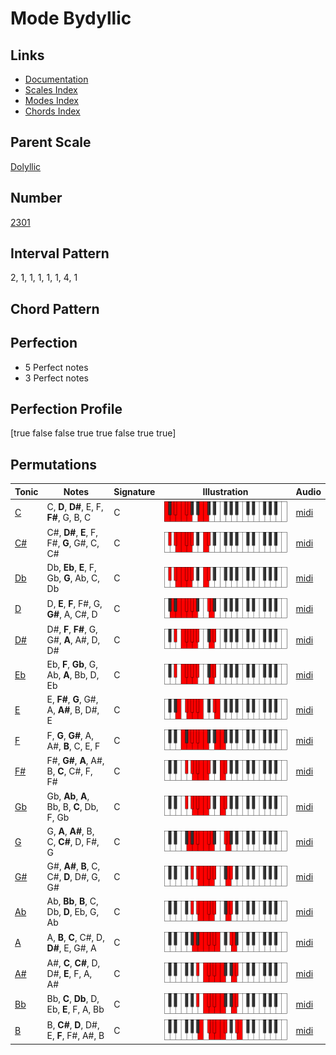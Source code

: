 # Mode Bydyllic

## Links

- [Documentation](README.md)
- [Scales Index](Scales.md)
- [Modes Index](Modes.md)
- [Chords Index](Chords.md)

## Parent Scale

[Dolyllic](ScaleDolyllic.md)

## Number

[2301](https://ianring.com/musictheory/scales/2301)

## Interval Pattern

2, 1, 1, 1, 1, 1, 4, 1

## Chord Pattern



## Perfection

- 5 Perfect notes
- 3 Perfect notes

## Perfection Profile

[true false false true true false true true]

## Permutations

| Tonic | Notes | Signature | Illustration | Audio |
|-------|-------|-----------|--------------|-------|
| [C](ModeCNaturalBydyllic.md) | C, **D**, **D#**, E, F, **F#**, G, B, C | C | ![CNaturalBydyllic](ModeCNaturalBydyllic.png) | [midi](https://github.com/edipermadi/music/blob/main/docs/ModeCNaturalBydyllic.mid?raw=true) |
| [C#](ModeCSharpBydyllic.md) | C#, **D#**, **E**, F, F#, **G**, G#, C, C# | C | ![CSharpBydyllic](ModeCSharpBydyllic.png) | [midi](https://github.com/edipermadi/music/blob/main/docs/ModeCSharpBydyllic.mid?raw=true) |
| [Db](ModeDFlatBydyllic.md) | Db, **Eb**, **E**, F, Gb, **G**, Ab, C, Db | C | ![DFlatBydyllic](ModeDFlatBydyllic.png) | [midi](https://github.com/edipermadi/music/blob/main/docs/ModeDFlatBydyllic.mid?raw=true) |
| [D](ModeDNaturalBydyllic.md) | D, **E**, **F**, F#, G, **G#**, A, C#, D | C | ![DNaturalBydyllic](ModeDNaturalBydyllic.png) | [midi](https://github.com/edipermadi/music/blob/main/docs/ModeDNaturalBydyllic.mid?raw=true) |
| [D#](ModeDSharpBydyllic.md) | D#, **F**, **F#**, G, G#, **A**, A#, D, D# | C | ![DSharpBydyllic](ModeDSharpBydyllic.png) | [midi](https://github.com/edipermadi/music/blob/main/docs/ModeDSharpBydyllic.mid?raw=true) |
| [Eb](ModeEFlatBydyllic.md) | Eb, **F**, **Gb**, G, Ab, **A**, Bb, D, Eb | C | ![EFlatBydyllic](ModeEFlatBydyllic.png) | [midi](https://github.com/edipermadi/music/blob/main/docs/ModeEFlatBydyllic.mid?raw=true) |
| [E](ModeENaturalBydyllic.md) | E, **F#**, **G**, G#, A, **A#**, B, D#, E | C | ![ENaturalBydyllic](ModeENaturalBydyllic.png) | [midi](https://github.com/edipermadi/music/blob/main/docs/ModeENaturalBydyllic.mid?raw=true) |
| [F](ModeFNaturalBydyllic.md) | F, **G**, **G#**, A, A#, **B**, C, E, F | C | ![FNaturalBydyllic](ModeFNaturalBydyllic.png) | [midi](https://github.com/edipermadi/music/blob/main/docs/ModeFNaturalBydyllic.mid?raw=true) |
| [F#](ModeFSharpBydyllic.md) | F#, **G#**, **A**, A#, B, **C**, C#, F, F# | C | ![FSharpBydyllic](ModeFSharpBydyllic.png) | [midi](https://github.com/edipermadi/music/blob/main/docs/ModeFSharpBydyllic.mid?raw=true) |
| [Gb](ModeGFlatBydyllic.md) | Gb, **Ab**, **A**, Bb, B, **C**, Db, F, Gb | C | ![GFlatBydyllic](ModeGFlatBydyllic.png) | [midi](https://github.com/edipermadi/music/blob/main/docs/ModeGFlatBydyllic.mid?raw=true) |
| [G](ModeGNaturalBydyllic.md) | G, **A**, **A#**, B, C, **C#**, D, F#, G | C | ![GNaturalBydyllic](ModeGNaturalBydyllic.png) | [midi](https://github.com/edipermadi/music/blob/main/docs/ModeGNaturalBydyllic.mid?raw=true) |
| [G#](ModeGSharpBydyllic.md) | G#, **A#**, **B**, C, C#, **D**, D#, G, G# | C | ![GSharpBydyllic](ModeGSharpBydyllic.png) | [midi](https://github.com/edipermadi/music/blob/main/docs/ModeGSharpBydyllic.mid?raw=true) |
| [Ab](ModeAFlatBydyllic.md) | Ab, **Bb**, **B**, C, Db, **D**, Eb, G, Ab | C | ![AFlatBydyllic](ModeAFlatBydyllic.png) | [midi](https://github.com/edipermadi/music/blob/main/docs/ModeAFlatBydyllic.mid?raw=true) |
| [A](ModeANaturalBydyllic.md) | A, **B**, **C**, C#, D, **D#**, E, G#, A | C | ![ANaturalBydyllic](ModeANaturalBydyllic.png) | [midi](https://github.com/edipermadi/music/blob/main/docs/ModeANaturalBydyllic.mid?raw=true) |
| [A#](ModeASharpBydyllic.md) | A#, **C**, **C#**, D, D#, **E**, F, A, A# | C | ![ASharpBydyllic](ModeASharpBydyllic.png) | [midi](https://github.com/edipermadi/music/blob/main/docs/ModeASharpBydyllic.mid?raw=true) |
| [Bb](ModeBFlatBydyllic.md) | Bb, **C**, **Db**, D, Eb, **E**, F, A, Bb | C | ![BFlatBydyllic](ModeBFlatBydyllic.png) | [midi](https://github.com/edipermadi/music/blob/main/docs/ModeBFlatBydyllic.mid?raw=true) |
| [B](ModeBNaturalBydyllic.md) | B, **C#**, **D**, D#, E, **F**, F#, A#, B | C | ![BNaturalBydyllic](ModeBNaturalBydyllic.png) | [midi](https://github.com/edipermadi/music/blob/main/docs/ModeBNaturalBydyllic.mid?raw=true) |
